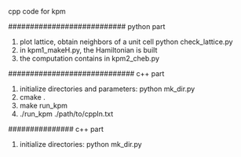 cpp code for kpm

###########################
python part
1. plot lattice, obtain neighbors of a unit cell
    python check_lattice.py
2. in kpm1_makeH.py, the Hamiltonian is built
3. the computation contains in kpm2_cheb.py

#############################
c++ part
1. initialize directories and parameters:
   python mk_dir.py
2. cmake .
3. make run_kpm
4. ./run_kpm ./path/to/cppIn.txt


###############
c++ part
1. initialize directories: 
    python mk_dir.py